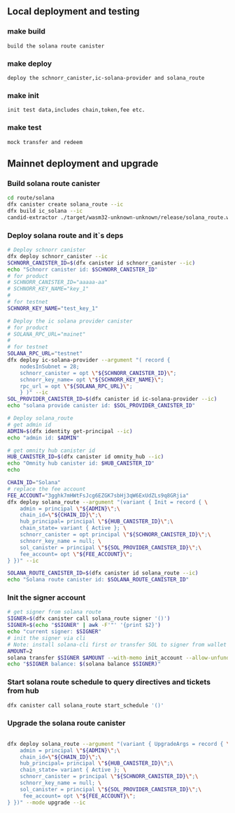 ## Local deployment and testing
### make build
    build the solana route canister
### make deploy
    deploy the schnorr_canister,ic-solana-provider and solana_route
### make init
    init test data,includes chain,token,fee etc.
### make test
    mock transfer and redeem 

## Mainnet deployment and upgrade
### Build solana route canister 
```bash
cd route/solana
dfx canister create solana_route --ic
dfx build ic_solana --ic
candid-extractor ./target/wasm32-unknown-unknown/release/solana_route.wasm > ./assets/solana_route.did
```

### Deploy solana route and it`s deps
```bash
# Deploy schnorr canister
dfx deploy schnorr_canister --ic
SCHNORR_CANISTER_ID=$(dfx canister id schnorr_canister --ic)
echo "Schnorr canister id: $SCHNORR_CANISTER_ID" 
# for product
# SCHNORR_CANISTER_ID="aaaaa-aa"
# SCHNORR_KEY_NAME="key_1"
# 
# for testnet
SCHNORR_KEY_NAME="test_key_1"

# Deploy the ic solana provider canister
# for product
# SOLANA_RPC_URL="mainet"
# 
# for testnet
SOLANA_RPC_URL="testnet"
dfx deploy ic-solana-provider --argument "( record { 
    nodesInSubnet = 28; 
    schnorr_canister = opt \"${SCHNORR_CANISTER_ID}\"; 
    schnorr_key_name= opt \"${SCHNORR_KEY_NAME}\"; 
    rpc_url = opt \"${SOLANA_RPC_URL}\"; 
    } )" --ic 
SOL_PROVIDER_CANISTER_ID=$(dfx canister id ic-solana-provider --ic)
echo "solana provide canister id: $SOL_PROVIDER_CANISTER_ID"

# Deploy solana_route
# get admin id
ADMIN=$(dfx identity get-principal --ic)
echo "admin id: $ADMIN"

# get omnity hub canister id
HUB_CANISTER_ID=$(dfx canister id omnity_hub --ic)
echo "Omnity hub canister id: $HUB_CANISTER_ID"
echo 

CHAIN_ID="Solana"
# replace the fee account
FEE_ACCOUNT="3gghk7mHWtFsJcg6EZGK7sbHj3qW6ExUdZLs9q8GRjia"
dfx deploy solana_route --argument "(variant { Init = record { \
    admin = principal \"${ADMIN}\";\
    chain_id=\"${CHAIN_ID}\";\
    hub_principal= principal \"${HUB_CANISTER_ID}\";\
    chain_state= variant { Active }; \
    schnorr_canister = opt principal \"${SCHNORR_CANISTER_ID}\";\
    schnorr_key_name = null; \
    sol_canister = principal \"${SOL_PROVIDER_CANISTER_ID}\";\
    fee_account= opt \"${FEE_ACCOUNT}\"; 
} })" --ic 

SOLANA_ROUTE_CANISTER_ID=$(dfx canister id solana_route --ic)
echo "Solana route canister id: $SOLANA_ROUTE_CANISTER_ID"

```

### Init the signer account
```bash
# get signer from solana route
SIGNER=$(dfx canister call solana_route signer '()')
SIGNER=$(echo "$SIGNER" | awk -F'"' '{print $2}')
echo "current signer: $SIGNER"
# init the signer via cli
# Note: install solana-cli first or transfer SOL to signer from wallet app,like Phantom
AMOUNT=2
solana transfer $SIGNER $AMOUNT --with-memo init_account --allow-unfunded-recipient
echo "$SIGNER balance: $(solana balance $SIGNER)"
```

### Start solana route schedule to query directives and tickets from hub 
```bash
dfx canister call solana_route start_schedule '()' 
```

### Upgrade the solana route canister
```bash

dfx deploy solana_route --argument "(variant { UpgradeArgs = record { \
    admin = principal \"${ADMIN}\";\
    chain_id=\"${CHAIN_ID}\";\
    hub_principal= principal \"${HUB_CANISTER_ID}\";\
    chain_state= variant { Active }; \
    schnorr_canister = principal \"${SCHNORR_CANISTER_ID}\";\
    schnorr_key_name = null; \
    sol_canister = principal \"${SOL_PROVIDER_CANISTER_ID}\";\
     fee_account= opt \"${FEE_ACCOUNT}\"; 
} })" --mode upgrade --ic

```
